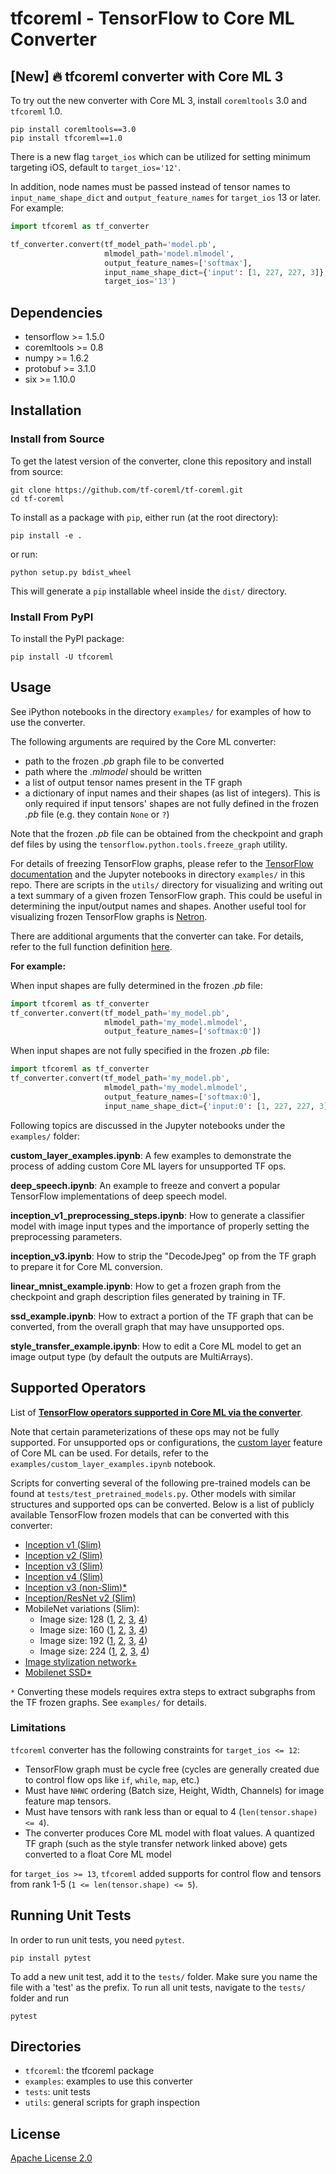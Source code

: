 # tfcoreml - TensorFlow to Core ML Converter

[New] :fire: tfcoreml converter with Core ML 3
----------------------------------------------
To try out the new converter with Core ML 3, install `coremltools` 3.0 and `tfcoreml` 1.0.

```shell
pip install coremltools==3.0
pip install tfcoreml==1.0
```

There is a new flag `target_ios` which can be utilized for setting minimum targeting iOS, default to `target_ios='12'`.

In addition, node names must be passed instead of tensor names to `input_name_shape_dict` and `output_feature_names` for `target_ios` 13 or later.
For example:

```python
import tfcoreml as tf_converter

tf_converter.convert(tf_model_path='model.pb',
                     mlmodel_path='model.mlmodel',
                     output_feature_names=['softmax'],
                     input_name_shape_dict={'input': [1, 227, 227, 3]},
                     target_ios='13')
```

Dependencies
------------

- tensorflow >= 1.5.0
- coremltools >= 0.8
- numpy >= 1.6.2
- protobuf >= 3.1.0
- six >= 1.10.0

## Installation

### Install from Source

To get the latest version of the converter, clone this repository and install from source:

```shell
git clone https://github.com/tf-coreml/tf-coreml.git
cd tf-coreml
```

To install as a package with `pip`, either run (at the root directory):

```shell
pip install -e .
```

or run:

```shell
python setup.py bdist_wheel
```

This will generate a `pip` installable wheel inside the `dist/` directory.

### Install From PyPI

To install the PyPI package:

```shell
pip install -U tfcoreml
```

## Usage

See iPython notebooks in the directory `examples/` for examples of
how to use the converter.

The following arguments are required by the Core ML converter:
- path to the frozen *.pb* graph file to be converted
- path where the *.mlmodel* should be written
- a list of output tensor names present in the TF graph
- a dictionary of input names and their shapes (as list of integers).
  This is only required if input tensors' shapes are not fully defined in the frozen *.pb* file
	(e.g. they contain `None` or `?`)

Note that the frozen *.pb* file can be obtained from the checkpoint and graph def files
by using the `tensorflow.python.tools.freeze_graph` utility.

For details of freezing TensorFlow graphs, please refer to the
[TensorFlow documentation](https://www.tensorflow.org/api_docs/python/tf/graph_util/remove_training_nodes)
and the Jupyter notebooks in directory `examples/` in this repo.
There are scripts in the `utils/` directory for visualizing and writing out a text summary of a given frozen TensorFlow graph.
This could be useful in determining the input/output names and shapes.
Another useful tool for visualizing frozen TensorFlow graphs is [Netron](https://github.com/lutzroeder/Netron).

There are additional arguments that the converter can take. For details, refer to the full function definition [here](https://github.com/tf-coreml/tf-coreml/blob/4873258a145664106154922ad8ee09a0a3729ee0/tfcoreml/_tf_coreml_converter.py#L395).

**For example:**

When input shapes are fully determined in the frozen *.pb* file:

```python
import tfcoreml as tf_converter
tf_converter.convert(tf_model_path='my_model.pb',
                     mlmodel_path='my_model.mlmodel',
                     output_feature_names=['softmax:0'])
```

When input shapes are not fully specified in the frozen *.pb* file:

```python
import tfcoreml as tf_converter
tf_converter.convert(tf_model_path='my_model.pb',
                     mlmodel_path='my_model.mlmodel',
                     output_feature_names=['softmax:0'],
                     input_name_shape_dict={'input:0': [1, 227, 227, 3]})
```


Following topics are discussed in the Jupyter notebooks under the `examples/` folder:

**custom_layer_examples.ipynb**: A few examples to demonstrate the process of adding custom Core ML layers for unsupported TF ops.

**deep_speech.ipynb**: An example to freeze and convert a popular TensorFlow implementations of deep speech model.

**inception_v1_preprocessing_steps.ipynb**: How to generate a classifier model with image input types and the importance of properly setting the preprocessing parameters.

**inception_v3.ipynb**: How to strip the "DecodeJpeg" op from the TF graph to prepare it for Core ML conversion.

**linear_mnist_example.ipynb**: How to get a frozen graph from the checkpoint and graph description files generated by training in TF.

**ssd_example.ipynb**: How to extract a portion of the TF graph that can be converted, from the overall graph that may have unsupported ops.

**style_transfer_example.ipynb**: How to edit a Core ML model to get an image output type (by default the outputs are MultiArrays).

## Supported Operators

List of **[TensorFlow operators supported in Core ML via the converter](https://github.com/apple/coremltools/blob/2a08445ade3c0da81fb2b25cf6de9f88c993be0c/coremltools/converters/nnssa/coreml/ssa_converter.py#L330)**.

Note that certain parameterizations of these ops may not be fully supported. For unsupported ops or configurations, the [custom layer](https://developer.apple.com/documentation/coreml/core_ml_api/creating_a_custom_layer) feature of Core ML can be used. For details, refer to the `examples/custom_layer_examples.ipynb` notebook.

Scripts for converting several of the following pre-trained models can be found at `tests/test_pretrained_models.py`.
Other models with similar structures and supported ops can be converted.
Below is a list of publicly available TensorFlow frozen models that can be converted with this converter:

- [Inception v1 (Slim)](https://storage.googleapis.com/download.tensorflow.org/models/inception_v1_2016_08_28_frozen.pb.tar.gz)
- [Inception v2 (Slim)](https://storage.googleapis.com/download.tensorflow.org/models/inception_v2_2016_08_28_frozen.pb.tar.gz)
- [Inception v3 (Slim)](https://storage.googleapis.com/download.tensorflow.org/models/inception_v3_2016_08_28_frozen.pb.tar.gz)
- [Inception v4 (Slim)](https://storage.googleapis.com/download.tensorflow.org/models/inception_v4_2016_09_09_frozen.pb.tar.gz)
- [Inception v3 (non-Slim)*](https://storage.googleapis.com/download.tensorflow.org/models/inception_dec_2015.zip)
- [Inception/ResNet v2 (Slim)](https://storage.googleapis.com/download.tensorflow.org/models/inception_resnet_v2_2016_08_30_frozen.pb.tar.gz)
- MobileNet variations (Slim):
  - Image size: 128 ([1](
                      https://storage.googleapis.com/download.tensorflow.org/models/mobilenet_v1_0.25_128_frozen.tgz),
                      [2](
                      https://storage.googleapis.com/download.tensorflow.org/models/mobilenet_v1_0.50_128_frozen.tgz),
                      [3](
                      https://storage.googleapis.com/download.tensorflow.org/models/mobilenet_v1_0.75_128_frozen.tgz),
                      [4](
                      https://storage.googleapis.com/download.tensorflow.org/models/mobilenet_v1_1.0_128_frozen.tgz))
  - Image size: 160 ([1](
                      https://storage.googleapis.com/download.tensorflow.org/models/mobilenet_v1_0.25_160_frozen.tgz),
                      [2](
                      https://storage.googleapis.com/download.tensorflow.org/models/mobilenet_v1_0.50_160_frozen.tgz),
                      [3](
                      https://storage.googleapis.com/download.tensorflow.org/models/mobilenet_v1_0.75_160_frozen.tgz),
                      [4](
                      https://storage.googleapis.com/download.tensorflow.org/models/mobilenet_v1_1.0_160_frozen.tgz))
  - Image size: 192 ([1](
                      https://storage.googleapis.com/download.tensorflow.org/models/mobilenet_v1_0.25_192_frozen.tgz),
                      [2](
                      https://storage.googleapis.com/download.tensorflow.org/models/mobilenet_v1_0.50_192_frozen.tgz),
                      [3](
                      https://storage.googleapis.com/download.tensorflow.org/models/mobilenet_v1_0.75_192_frozen.tgz),
                      [4](
                      https://storage.googleapis.com/download.tensorflow.org/models/mobilenet_v1_1.0_192_frozen.tgz))
  - Image size: 224 ([1](
                      https://storage.googleapis.com/download.tensorflow.org/models/mobilenet_v1_0.25_224_frozen.tgz),
                      [2](
                      https://storage.googleapis.com/download.tensorflow.org/models/mobilenet_v1_0.50_224_frozen.tgz),
                      [3](
                      https://storage.googleapis.com/download.tensorflow.org/models/mobilenet_v1_0.75_224_frozen.tgz),
                      [4](
                      https://storage.googleapis.com/download.tensorflow.org/models/mobilenet_v1_1.0_224_frozen.tgz))
- [Image stylization network+](https://storage.googleapis.com/download.tensorflow.org/models/stylize_v1.zip)
- [Mobilenet SSD*](https://storage.googleapis.com/download.tensorflow.org/models/object_detection/ssd_mobilenet_v1_android_export.zip)

`*` Converting these models requires extra steps to extract subgraphs from the TF frozen graphs. See `examples/` for details.

### Limitations

`tfcoreml` converter has the following constraints for `target_ios <= 12`:

- TensorFlow graph must be cycle free (cycles are generally created due to control flow ops like `if`, `while`, `map`, etc.)
- Must have `NHWC` ordering (Batch size, Height, Width, Channels) for image feature map tensors.
- Must have tensors with rank less than or equal to 4 (`len(tensor.shape) <= 4`).
- The converter produces Core ML model with float values. A quantized TF graph (such as the style transfer network linked above) gets converted to a float Core ML model

for `target_ios >= 13`, `tfcoreml` added supports for control flow and tensors from rank 1-5 (`1 <= len(tensor.shape) <= 5`).

## Running Unit Tests

In order to run unit tests, you need `pytest`.

```shell
pip install pytest
```

To add a new unit test, add it to the `tests/` folder. Make sure you
name the file with a 'test' as the prefix.
To run all unit tests, navigate to the `tests/` folder and run

```shell
pytest
```

## Directories

- `tfcoreml`: the tfcoreml package
- `examples`: examples to use this converter
- `tests`: unit tests
- `utils`: general scripts for graph inspection

## License
[Apache License 2.0](LICENSE)
